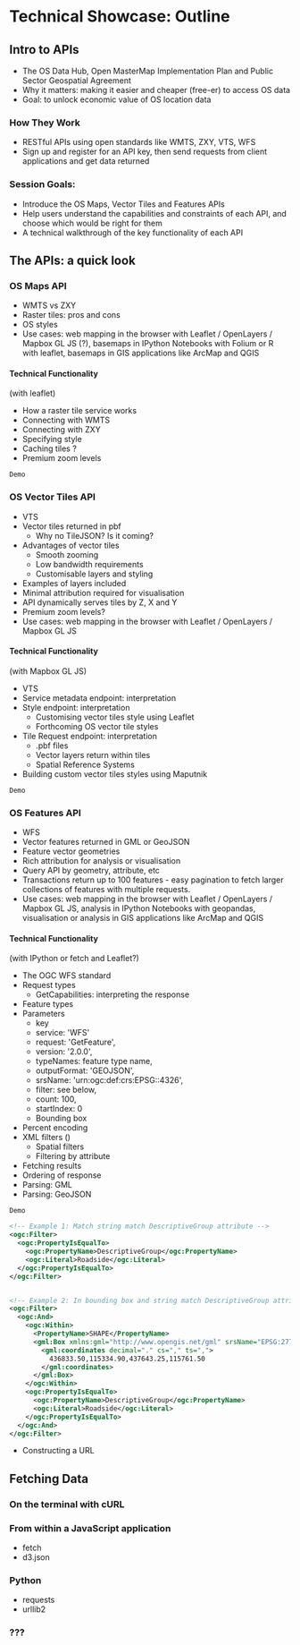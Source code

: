 # Technical Showcase: Outline

## Intro to APIs

- The OS Data Hub, Open MasterMap Implementation Plan and Public Sector Geospatial Agreement
- Why it matters: making it easier and cheaper (free-er) to access OS data
- Goal: to unlock economic value of OS location data

### How They Work

- RESTful APIs using open standards like WMTS, ZXY, VTS, WFS
- Sign up and register for an API key, then send requests from client applications and get data returned

### Session Goals:

- Introduce the OS Maps, Vector Tiles and Features APIs
- Help users understand the capabilities and constraints of each API, and choose which would be right for them
- A technical walkthrough of the key functionality of each API

## The APIs: a quick look

### OS Maps API

- WMTS vs ZXY
- Raster tiles: pros and cons
- OS styles
- Use cases: web mapping in the browser with Leaflet / OpenLayers / Mapbox GL JS (?), basemaps in IPython Notebooks with Folium or R with leaflet, basemaps in GIS applications like ArcMap and QGIS

#### Technical Functionality

(with leaflet)
- How a raster tile service works
- Connecting with WMTS
- Connecting with ZXY
- Specifying style
- Caching tiles ?
- Premium zoom levels

`Demo`

### OS Vector Tiles API

- VTS
- Vector tiles returned in pbf
  - Why no TileJSON? Is it coming?
- Advantages of vector tiles
  - Smooth zooming
  - Low bandwidth requirements
  - Customisable layers and styling
- Examples of layers included
- Minimal attribution required for visualisation 
- API dynamically serves tiles by Z, X and Y
- Premium zoom levels?  
- Use cases: web mapping in the browser with Leaflet / OpenLayers / Mapbox GL JS

#### Technical Functionality

(with Mapbox GL JS)
- VTS
- Service metadata endpoint: interpretation
- Style endpoint: interpretation
  - Customising vector tiles style using Leaflet
  - Forthcoming OS vector tile styles
- Tile Request endpoint: interpretation
  - .pbf files
  - Vector layers return within tiles
  - Spatial Reference Systems
- Building custom vector tiles styles using Maputnik

`Demo`

### OS Features API

- WFS
- Vector features returned in GML or GeoJSON
- Feature vector geometries
- Rich attribution for analysis or visualisation
- Query API by geometry, attribute, etc
- Transactions return up to 100 features - easy pagination to fetch larger collections of features with multiple requests.
- Use cases: web mapping in the browser with Leaflet / OpenLayers / Mapbox GL JS, analysis in IPython Notebooks with geopandas, visualisation or analysis in GIS applications like ArcMap and QGIS

#### Technical Functionality

(with IPython or fetch and Leaflet?)
- The OGC WFS standard
- Request types
    - GetCapabilities: interpreting the response
- Feature types
- Parameters
  - key
  - service: 'WFS'
  - request: 'GetFeature',
  - version: '2.0.0',
  - typeNames: feature type name,
  - outputFormat: 'GEOJSON',
  - srsName: 'urn:ogc:def:crs:EPSG::4326',
  - filter: see below,
  - count: 100,
  - startIndex: 0
  - Bounding box
- Percent encoding
- XML filters ()
  - Spatial filters
  - Filtering by attribute
- Fetching results 
- Ordering of response 
- Parsing: GML
- Parsing: GeoJSON

`Demo`

```xml
<!-- Example 1: Match string match DescriptiveGroup attribute -->
<ogc:Filter>
  <ogc:PropertyIsEqualTo>
    <ogc:PropertyName>DescriptiveGroup</ogc:PropertyName>
    <ogc:Literal>Roadside</ogc:Literal>
  </ogc:PropertyIsEqualTo>
</ogc:Filter>


<!-- Example 2: In bounding box and string match DescriptiveGroup attribute -->
<ogc:Filter>
  <ogc:And>
    <ogc:Within>
      <PropertyName>SHAPE</PropertyName>
      <gml:Box xmlns:gml="http://www.opengis.net/gml" srsName="EPSG:27700">
        <gml:coordinates decimal="." cs="," ts=",">
          436833.50,115334.90,437643.25,115761.50
        </gml:coordinates>
      </gml:Box>
    </ogc:Within>
    <ogc:PropertyIsEqualTo>
      <ogc:PropertyName>DescriptiveGroup</ogc:PropertyName>
      <ogc:Literal>Roadside</ogc:Literal>
    </ogc:PropertyIsEqualTo>
  </ogc:And>
</ogc:Filter>
```

- Constructing a URL

## Fetching Data

### On the terminal with cURL

### From within a JavaScript application

- fetch
- d3.json


### Python
- requests
- urllib2

### ???